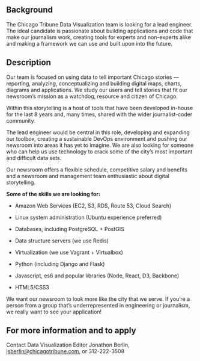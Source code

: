 Background
--------------------

The Chicago Tribune Data Visualization team is looking for a lead engineer. The ideal candidate is passionate about building applications and code that make our journalism work, creating tools for experts and non-experts alike and making a framework we can use and built upon into the future.


Description
--------------------

Our team is focused on using data to tell important Chicago stories — reporting, analyzing, conceptualizing and building digital maps, charts, diagrams and applications. We study our users and tell stories that fit our newsroom’s mission as a watchdog, resource and citizen of Chicago.

Within this storytelling is a host of tools that have been developed in-house for the last 8 years and, many times, shared with the wider journalist-coder community.

The lead engineer would be central in this role, developing and expanding our toolbox, creating a sustainable DevOps environment and pushing our newsroom into areas it has yet to imagine. We are also looking for someone who can help us use technology to crack some of the city’s most important and difficult data sets.

Our newsroom offers a flexible schedule, competitive salary and benefits and a newsroom and management team enthusiastic about digital storytelling.


**Some of the skills we are looking for:**

- Amazon Web Services (EC2, S3, RDS, Route 53, Cloud Search)

- Linux system administration (Ubuntu experience preferred)

- Databases, including PostgreSQL + PostGIS

- Data structure servers (we use Redis)

- Virtualization (we use Vagrant + Virtualbox)

- Python (including Django and Flask)

- Javascript, es6 and popular libraries (Node, React, D3, Backbone)

- HTML5/CSS3




We want our newsroom to look more like the city that we serve. If you’re a person from a group that’s underrepresented in engineering or journalism, we really want to see your application!

For more information and to apply
--------------------

Contact Data Visualization Editor Jonathon Berlin, jsberlin@chicagotribune.com, or 312-222-3508
